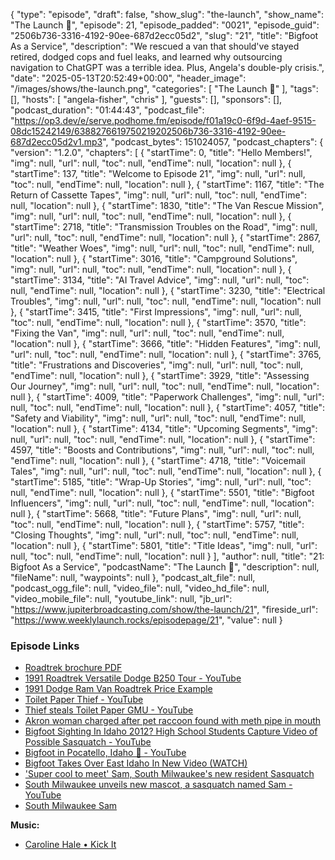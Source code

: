 {
  "type": "episode",
  "draft": false,
  "show_slug": "the-launch",
  "show_name": "The Launch 🚀",
  "episode": 21,
  "episode_padded": "0021",
  "episode_guid": "2506b736-3316-4192-90ee-687d2ecc05d2",
  "slug": "21",
  "title": "Bigfoot As a Service",
  "description": "We rescued a van that should've stayed retired, dodged cops and fuel leaks, and learned why outsourcing navigation to ChatGPT was a terrible idea. Plus, Angela's double-ply crisis.",
  "date": "2025-05-13T20:52:49+00:00",
  "header_image": "/images/shows/the-launch.png",
  "categories": [
    "The Launch 🚀"
  ],
  "tags": [],
  "hosts": [
    "angela-fisher",
    "chris"
  ],
  "guests": [],
  "sponsors": [],
  "podcast_duration": "01:44:43",
  "podcast_file": "https://op3.dev/e/serve.podhome.fm/episode/f01a19c0-6f9d-4aef-9515-08dc15242149/6388276619750219202506b736-3316-4192-90ee-687d2ecc05d2v1.mp3",
  "podcast_bytes": 151024057,
  "podcast_chapters": {
    "version": "1.2.0",
    "chapters": [
      {
        "startTime": 0,
        "title": "Hello Members!",
        "img": null,
        "url": null,
        "toc": null,
        "endTime": null,
        "location": null
      },
      {
        "startTime": 137,
        "title": "Welcome to Episode 21",
        "img": null,
        "url": null,
        "toc": null,
        "endTime": null,
        "location": null
      },
      {
        "startTime": 1167,
        "title": "The Return of Cassette Tapes",
        "img": null,
        "url": null,
        "toc": null,
        "endTime": null,
        "location": null
      },
      {
        "startTime": 1830,
        "title": "The Van Rescue Mission",
        "img": null,
        "url": null,
        "toc": null,
        "endTime": null,
        "location": null
      },
      {
        "startTime": 2718,
        "title": "Transmission Troubles on the Road",
        "img": null,
        "url": null,
        "toc": null,
        "endTime": null,
        "location": null
      },
      {
        "startTime": 2867,
        "title": "Weather Woes",
        "img": null,
        "url": null,
        "toc": null,
        "endTime": null,
        "location": null
      },
      {
        "startTime": 3016,
        "title": "Campground Solutions",
        "img": null,
        "url": null,
        "toc": null,
        "endTime": null,
        "location": null
      },
      {
        "startTime": 3134,
        "title": "AI Travel Advice",
        "img": null,
        "url": null,
        "toc": null,
        "endTime": null,
        "location": null
      },
      {
        "startTime": 3230,
        "title": "Electrical Troubles",
        "img": null,
        "url": null,
        "toc": null,
        "endTime": null,
        "location": null
      },
      {
        "startTime": 3415,
        "title": "First Impressions",
        "img": null,
        "url": null,
        "toc": null,
        "endTime": null,
        "location": null
      },
      {
        "startTime": 3570,
        "title": "Fixing the Van",
        "img": null,
        "url": null,
        "toc": null,
        "endTime": null,
        "location": null
      },
      {
        "startTime": 3666,
        "title": "Hidden Features",
        "img": null,
        "url": null,
        "toc": null,
        "endTime": null,
        "location": null
      },
      {
        "startTime": 3765,
        "title": "Frustrations and Discoveries",
        "img": null,
        "url": null,
        "toc": null,
        "endTime": null,
        "location": null
      },
      {
        "startTime": 3929,
        "title": "Assessing Our Journey",
        "img": null,
        "url": null,
        "toc": null,
        "endTime": null,
        "location": null
      },
      {
        "startTime": 4009,
        "title": "Paperwork Challenges",
        "img": null,
        "url": null,
        "toc": null,
        "endTime": null,
        "location": null
      },
      {
        "startTime": 4057,
        "title": "Safety and Viability",
        "img": null,
        "url": null,
        "toc": null,
        "endTime": null,
        "location": null
      },
      {
        "startTime": 4134,
        "title": "Upcoming Segments",
        "img": null,
        "url": null,
        "toc": null,
        "endTime": null,
        "location": null
      },
      {
        "startTime": 4597,
        "title": "Boosts and Contributions",
        "img": null,
        "url": null,
        "toc": null,
        "endTime": null,
        "location": null
      },
      {
        "startTime": 4718,
        "title": "Voicemail Tales",
        "img": null,
        "url": null,
        "toc": null,
        "endTime": null,
        "location": null
      },
      {
        "startTime": 5185,
        "title": "Wrap-Up Stories",
        "img": null,
        "url": null,
        "toc": null,
        "endTime": null,
        "location": null
      },
      {
        "startTime": 5501,
        "title": "Bigfoot Influencers",
        "img": null,
        "url": null,
        "toc": null,
        "endTime": null,
        "location": null
      },
      {
        "startTime": 5668,
        "title": "Future Plans",
        "img": null,
        "url": null,
        "toc": null,
        "endTime": null,
        "location": null
      },
      {
        "startTime": 5757,
        "title": "Closing Thoughts",
        "img": null,
        "url": null,
        "toc": null,
        "endTime": null,
        "location": null
      },
      {
        "startTime": 5801,
        "title": "Title Ideas",
        "img": null,
        "url": null,
        "toc": null,
        "endTime": null,
        "location": null
      }
    ],
    "author": null,
    "title": "21: Bigfoot As a Service",
    "podcastName": "The Launch 🚀",
    "description": null,
    "fileName": null,
    "waypoints": null
  },
  "podcast_alt_file": null,
  "podcast_ogg_file": null,
  "video_file": null,
  "video_hd_file": null,
  "video_mobile_file": null,
  "youtube_link": null,
  "jb_url": "https://www.jupiterbroadcasting.com/show/the-launch/21",
  "fireside_url": "https://www.weeklylaunch.rocks/episodepage/21",
  "value": null
}


### Episode Links

* [Roadtrek brochure PDF](https://library.rvusa.com/brochure/Roadtrek_Brochure1991_chassis_model_year.pdf)
* [1991 Roadtrek Versatile Dodge B250 Tour - YouTube](https://www.youtube.com/watch?v=aKqhMUzhF9Y)
* [1991 Dodge Ram Van Roadtrek Price Example](https://www.facebook.com/marketplace/item/523715204006683/)
* [Toilet Paper Thief - YouTube](https://www.youtube.com/watch?v=bHWy19jluyM)
* [Thief steals Toilet Paper GMU - YouTube](https://www.youtube.com/watch?v=EmVG_45pddc)
* [Akron woman charged after pet raccoon found with meth pipe in mouth](https://www.beaconjournal.com/story/news/crime/2025/05/06/akron-woman-charged-after-pet-raccoon-found-with-meth-pipe/83473315007/)
* [Bigfoot Sighting In Idaho 2012? High School Students Capture Video of Possible Sasquatch - YouTube](https://www.youtube.com/watch?v=jg0BJF5mn1Q)
* [Bigfoot in Pocatello, Idaho 👣 - YouTube](https://www.youtube.com/watch?v=uiRW0BDNRRA)
* [Bigfoot Takes Over East Idaho In New Video (WATCH)](https://1043wowcountry.com/east-idaho-bigfoot-2025/)
* ['Super cool to meet' Sam, South Milwaukee's new resident Sasquatch](https://www.jsonline.com/story/communities/south/2024/07/26/super-cool-to-meet-sam-south-milwaukees-new-resident-sasquatch/74538217007/)
* [South Milwaukee unveils new mascot, a sasquatch named Sam - YouTube](https://www.youtube.com/watch?v=2KYgIAnZovQ)
* [South Milwaukee Sam](https://smkesam.com/)

**Music:**

* [Caroline Hale • Kick It ](https://www.fountain.fm/track/YeB8SnfQDwZRyOwC2OgC)
